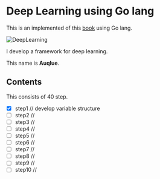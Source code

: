 # Deep Learning using Go lang

This is an implemented of this [book](https://www.oreilly.co.jp/books/9784873119069/) using Go lang.

![DeepLearning](https://user-images.githubusercontent.com/42408108/100508576-123ea580-31b1-11eb-8412-79c303dcaace.jpeg)

I develop a framework for deep learning.

This name is **Auqlue**.

## Contents

This consists of 40 step.

- [x] step1 // develop variable structure
- [ ] step2 //
- [ ] step3 //
- [ ] step4 //
- [ ] step5 //
- [ ] step6 //
- [ ] step7 //
- [ ] step8 //
- [ ] step9 //
- [ ] step10 //
